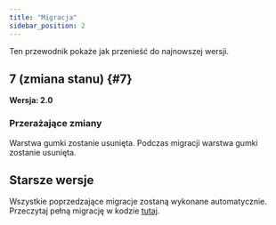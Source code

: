 ```yaml
---
title: "Migracja"
sidebar_position: 2
---
```


Ten przewodnik pokaże jak przenieść do najnowszej wersji.

## 7 (zmiana stanu) {#7}

**Wersja: 2.0**

### Przerażające zmiany

Warstwa gumki zostanie usunięta. Podczas migracji warstwa gumki zostanie usunięta.

## Starsze wersje

Wszystkie poprzedzające migracje zostaną wykonane automatycznie. Przeczytaj pełną migrację w kodzie [tutaj](https://github.com/LinwoodCloud/Butterfly/blob/95825da4ebbf9ded392c863da577666dbcdda45c/app/lib/models/converter.dart#L17).
